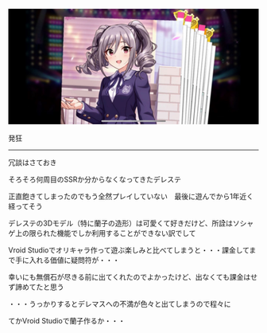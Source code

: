 ![](img/2023-04-06.jpg)

発狂

---

冗談はさておき

そろそろ何周目のSSRか分からなくなってきたデレステ

正直飽きてしまったのでもう全然プレイしていない　最後に遊んでから1年近く経ってそう

デレステの3Dモデル（特に蘭子の造形）は可愛くて好きだけど、所詮はソシャゲ上の限られた機能でしか利用することができない訳でして

Vroid Studioでオリキャラ作って遊ぶ楽しみと比べてしまうと・・・課金してまで手に入れる価値に疑問符が・・・

幸いにも無償石が尽きる前に出てくれたのでよかったけど、出なくても課金はせず諦めてたと思う

・・・うっかりするとデレマスへの不満が色々と出てしまうので程々に

てかVroid Studioで蘭子作るか・・・
